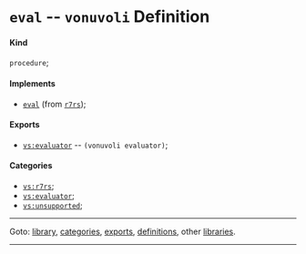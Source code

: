 

<a id='definition__vonuvoli__eval'></a>

# `eval` -- `vonuvoli` Definition


<a id='definition__vonuvoli__eval__kind'></a>

#### Kind

`procedure`;


<a id='definition__vonuvoli__eval__implements'></a>

#### Implements

 * [`eval`](../../r7rs/definitions/eval.md#definition__r7rs__eval) (from [`r7rs`](../../r7rs/_index.md#library__r7rs));


<a id='definition__vonuvoli__eval__exports'></a>

#### Exports

 * [`vs:evaluator`](../../vonuvoli/exports/vs_3a_evaluator.md#export__vonuvoli__vs_3a_evaluator) -- `(vonuvoli evaluator)`;


<a id='definition__vonuvoli__eval__categories'></a>

#### Categories

 * [`vs:r7rs`](../../vonuvoli/categories/vs_3a_r7rs.md#category__vonuvoli__vs_3a_r7rs);
 * [`vs:evaluator`](../../vonuvoli/categories/vs_3a_evaluator.md#category__vonuvoli__vs_3a_evaluator);
 * [`vs:unsupported`](../../vonuvoli/categories/vs_3a_unsupported.md#category__vonuvoli__vs_3a_unsupported);

----

Goto: [library](../../vonuvoli/_index.md#library__vonuvoli), [categories](../../vonuvoli/categories/_index.md#toc__vonuvoli__categories), [exports](../../vonuvoli/exports/_index.md#toc__vonuvoli__exports), [definitions](../../vonuvoli/definitions/_index.md#toc__vonuvoli__definitions), other [libraries](../../_libraries.md#toc__libraries).

----

